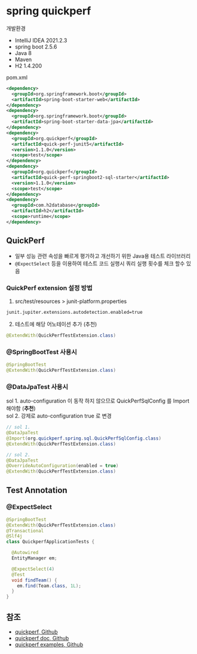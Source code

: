 # spring quickperf

개발환경
- IntelliJ IDEA 2021.2.3
- spring boot 2.5.6
- Java 8
- Maven
- H2 1.4.200

pom.xml
```xml
<dependency>
  <groupId>org.springframework.boot</groupId>
  <artifactId>spring-boot-starter-web</artifactId>
</dependency>
<dependency>
  <groupId>org.springframework.boot</groupId>
  <artifactId>spring-boot-starter-data-jpa</artifactId>
</dependency>
<dependency>
  <groupId>org.quickperf</groupId>
  <artifactId>quick-perf-junit5</artifactId>
  <version>1.1.0</version>
  <scope>test</scope>
</dependency>
<dependency>
  <groupId>org.quickperf</groupId>
  <artifactId>quick-perf-springboot2-sql-starter</artifactId>
  <version>1.1.0</version>
  <scope>test</scope>
</dependency>
<dependency>
  <groupId>com.h2database</groupId>
  <artifactId>h2</artifactId>
  <scope>runtime</scope>
</dependency>
```

## QuickPerf
- 일부 성능 관련 속성을 빠르게 평가하고 개선하기 위한 Java용 테스트 라이브러리
- `@ExpectSelect` 등을 이용하여 테스트 코드 실행시 쿼리 실행 횟수를 체크 할수 있음

### QuickPerf extension 설정 방법

1. src/test/resources > junit-platform.properties
```properties
junit.jupiter.extensions.autodetection.enabled=true
```
2. 테스트에 해당 어노테이션 추가 (추천)
```java
@ExtendWith(QuickPerfTestExtension.class)
```

### @SpringBootTest 사용시
```java
@SpringBootTest
@ExtendWith(QuickPerfTestExtension.class)
```

### @DataJpaTest 사용시
sol 1. auto-configuration 이 동작 하지 않으므로 QuickPerfSqlConfig 를 Import 해야함 (**추천**)  
sol 2. 강제로 auto-configuration true 로 변경

```java
// sol 1.
@DataJpaTest
@Import(org.quickperf.spring.sql.QuickPerfSqlConfig.class)
@ExtendWith(QuickPerfTestExtension.class)

// sol 2.
@DataJpaTest
@OverrideAutoConfiguration(enabled = true)
@ExtendWith(QuickPerfTestExtension.class)
```

## Test Annotation

### @ExpectSelect
```java
@SpringBootTest
@ExtendWith(QuickPerfTestExtension.class)
@Transactional
@Slf4j
class QuickperfApplicationTests {

  @Autowired
  EntityManager em;

  @ExpectSelect(4)
  @Test
  void findTeam() {
    em.find(Team.class, 1L);
  }
}
```

## 참조
- [quickperf, Github](https://github.com/quick-perf/quickperf)
- [quickperf doc, Github](https://github.com/quick-perf/doc/wiki/Spring)
- [quickperf examples, Github](https://github.com/quick-perf/quickperf-examples)